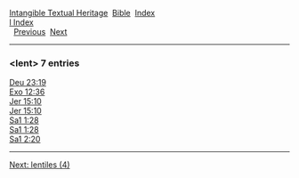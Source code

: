 [Intangible Textual Heritage](../../index)  [Bible](../index) 
[Index](index)   
[l Index](_l_)  
  [Previous](c06730)  [Next](c06732) 

------------------------------------------------------------------------

### &lt;lent&gt; 7 entries

[Deu 23:19](../kjv/deu023.htm#019)  
[Exo 12:36](../kjv/exo012.htm#036)  
[Jer 15:10](../kjv/jer015.htm#010)  
[Jer 15:10](../kjv/jer015.htm#010)  
[Sa1 1:28](../kjv/sa1001.htm#028)  
[Sa1 1:28](../kjv/sa1001.htm#028)  
[Sa1 2:20](../kjv/sa1002.htm#020)  

------------------------------------------------------------------------

[Next: lentiles (4)](c06732)
